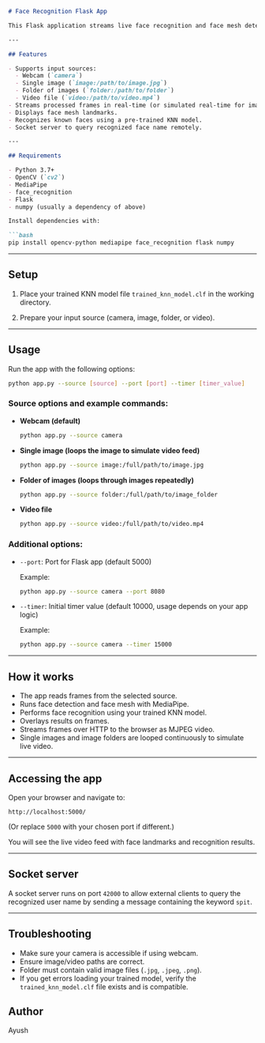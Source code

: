 
````markdown
# Face Recognition Flask App

This Flask application streams live face recognition and face mesh detection video feed from multiple sources: webcam, single image, folder of images, or video file. It uses MediaPipe for face mesh and face detection, and a trained KNN classifier for face recognition.

---

## Features

- Supports input sources:
  - Webcam (`camera`)
  - Single image (`image:/path/to/image.jpg`)
  - Folder of images (`folder:/path/to/folder`)
  - Video file (`video:/path/to/video.mp4`)
- Streams processed frames in real-time (or simulated real-time for images/folders) to a web page.
- Displays face mesh landmarks.
- Recognizes known faces using a pre-trained KNN model.
- Socket server to query recognized face name remotely.

---

## Requirements

- Python 3.7+
- OpenCV (`cv2`)
- MediaPipe
- face_recognition
- Flask
- numpy (usually a dependency of above)

Install dependencies with:

```bash
pip install opencv-python mediapipe face_recognition flask numpy
````

---

## Setup

1. Place your trained KNN model file `trained_knn_model.clf` in the working directory.

2. Prepare your input source (camera, image, folder, or video).

---

## Usage

Run the app with the following options:

```bash
python app.py --source [source] --port [port] --timer [timer_value]
```

### Source options and example commands:

* **Webcam (default)**

  ```bash
  python app.py --source camera
  ```

* **Single image (loops the image to simulate video feed)**

  ```bash
  python app.py --source image:/full/path/to/image.jpg
  ```

* **Folder of images (loops through images repeatedly)**

  ```bash
  python app.py --source folder:/full/path/to/image_folder
  ```

* **Video file**

  ```bash
  python app.py --source video:/full/path/to/video.mp4
  ```

### Additional options:

* `--port`: Port for Flask app (default 5000)

  Example:

  ```bash
  python app.py --source camera --port 8080
  ```

* `--timer`: Initial timer value (default 10000, usage depends on your app logic)

  Example:

  ```bash
  python app.py --source camera --timer 15000
  ```

---

## How it works

* The app reads frames from the selected source.
* Runs face detection and face mesh with MediaPipe.
* Performs face recognition using your trained KNN model.
* Overlays results on frames.
* Streams frames over HTTP to the browser as MJPEG video.
* Single images and image folders are looped continuously to simulate live video.

---

## Accessing the app

Open your browser and navigate to:

```
http://localhost:5000/
```

(Or replace `5000` with your chosen port if different.)

You will see the live video feed with face landmarks and recognition results.

---

## Socket server

A socket server runs on port `42000` to allow external clients to query the recognized user name by sending a message containing the keyword `spit`.

---

## Troubleshooting

* Make sure your camera is accessible if using webcam.
* Ensure image/video paths are correct.
* Folder must contain valid image files (`.jpg`, `.jpeg`, `.png`).
* If you get errors loading your trained model, verify the `trained_knn_model.clf` file exists and is compatible.



## Author

Ayush